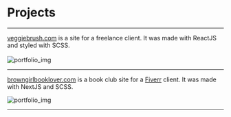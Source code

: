# Projects

---

[veggiebrush.com](https://veggiebrush.com) is a site for a freelance client. It was made with ReactJS and styled with SCSS.
\
\
![portfolio_img](/portfolio_imgs/vb.webp)

---

[browngirlbooklover.com](https://browngirlbooklover.com) is a book club site for a [Fiverr](https://fiverr.com/seanreichel) client. It was made with NextJS and SCSS.

![portfolio_img](/portfolio_imgs/bgbl.webp)

---

